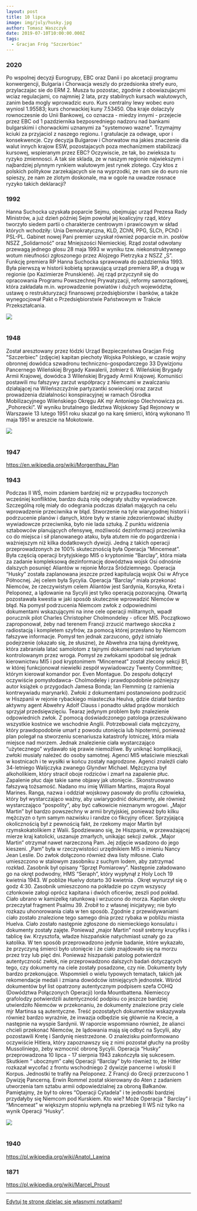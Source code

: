 ```yaml
---
layout: post
title: 10 lipca
image: img/july/husky.jpg
author: Tomasz Waszczyk
date: 2019-07-10T10:00:00.000Z
tags:
  - Gracjan Fróg "Szczerbiec"
---
```


### 2020

Po wspolnej decyzji Eurogrupy, EBC oraz Danii i po akcetacji programu konwergencji, Bulgaria i Chorwacja weszly do przedsionka strefy euro, przylaczajac sie do ERM 2. Musza tu pozostac, zgodnie z obowiazujacymi wciaz regulacjami, co najmniej 2 lata, przy stabilnych kursach walutowych, zanim beda mogly wprowadzic euro.
Kurs centralny lewy wobec euro wyniosl 1.95583; kurs chorwackiej kuny 7.53450.
Oba kraje dolaczyly rownoczesnie do Unii Bankowej, co oznacza - miedzy innymi - przejecie przez EBC od 1 pazdziernika bezposredniego nadzoru nad bankami bulgarskimi i chorwackimi uznanymi za "systemowo wazne".
Trzymajmy kciuki za przyjaciol z naszego regionu. I gratulacje za odwage, upor i konsekwencje.
Czy decyzja Bulgarow i Chorwatow ma jakies znaczenie dla walut innych krajow ESW, pozostajacych poza mechanizmem stabilizacji kursowej, wspieranym przez EBC?
Oczywiscie, ze tak, bo zwieksza tu ryzyko zmiennosci.
A tak sie sklada, ze w naszym regionie najwiekszym i najbardziej plynnym rynkiem walutowym jest rynek zlotego.
Czy ktos z polskich politykow zarzekajacych sie na wyprzodki, ze nam sie do euro nie spieszy, ze nam ze zlotym doskonale, ma w ogole na uwadze rosnace ryzyko takich deklaracji?

### 1992

Hanna Suchocka uzyskała poparcie Sejmu, obejmując urząd Prezesa Rady Ministrów, a już dzień później Sejm powołał jej koalicyjny rząd, który tworzyło siedem partii o charakterze centrowym i prawicowym w skład których wchodziły: Unia Demokratyczna, KLD, ZChN, PPG, SLCh, PChD i PSL-PL. Gabinet nowej Pani premier uzyskał również poparcie m.in. posłów NSZZ „Solidarność” oraz Mniejszości Niemieckiej. Rząd został odwołany przewagą jednego głosu 28 maja 1993 w wyniku tzw. niekonstruktywnego wotum nieufności zgłoszonego przez Alojzego Pietrzyka z NSZZ „S”. Funkcję premiera RP Hanna Suchocka sprawowała do października 1993. Była pierwszą w historii kobietą sprawującą urząd premiera RP, a drugą w regionie (po Kazimierze Prunskienė). Jej rząd przyczynił się do opracowania Programu Powszechnej Prywatyzacji, reformy samorządowej, która zakładała m.in. wprowadzenie powiatów i dużych województw, ustawę o restrukturyzacji finansowej przedsiębiorstw i banków, a także wynegocjował Pakt o Przedsiębiorstwie Państwowym w Trakcie Przekształcania.

<img src="./img/july/suchocka.jpg"><br><br>

### 1948

Został aresztowany przez łódzki Urząd Bezpieczeństwa Gracjan Fróg "Szczerbiec" (zdjęcie) kapitan piechoty Wojska Polskiego, w czasie wojny obronnej dowódca szwadronu techniczno-gospodarczego 33 Dywizjonu Pancernego Wileńskiej Brygady Kawalerii, żołnierz 6. Wileńskiej Brygady Armii Krajowej, dowódca 3 Wileńskiej Brygady Armii Krajowej.
Komuniści postawili mu fałszywy zarzut współpracy z Niemcami w zwalczaniu działającej na Wileńszczyźnie partyzantki sowieckiej oraz zarzut prowadzenia działalności konspiracyjnej w ramach Ośrodka Mobilizacyjnego Wileńskiego Okręgu AK mjr Antoniego Olechnowicza ps. „Pohorecki”.
W wyniku brutalnego śledztwa Wojskowy Sąd Rejonowy w Warszawie 13 lutego 1951 roku skazał go na karę śmierci, którą wykonano 11 maja 1951 w areszcie na Mokotowie.

<img src="./img/july/szczerbiec.jpg"><br><br>

### 1947

https://en.wikipedia.org/wiki/Morgenthau_Plan

### 1943

Podczas II WŚ, moim zdaniem bardziej niż w przypadku toczonych wcześniej konfliktów, bardzo dużą rolę odegrały służby wywiadowcze. Szczególną rolę miały do odegrania podczas działań mających na celu wprowadzenie przeciwnika w błąd. Stworzenie na tyle wiarygodnej historii i podrzucenie planów i danych, które były w stanie zdezorientować służby wywiadowcze przeciwnika, było nie lada sztuką. Z punktu widzenia sztabowców planujących ofensywę, możliwość dezinformacji przeciwnika co do miejsca i sił planowanego ataku, była atutem nie do pogardzenia i ważniejszym niż kilka dodatkowych dywizji. Jedną z takich operacji przeprowadzonych ze 100% skutecznością była Operacja “Mincemeat”. Była częścią operacji brytyjskiego MI5 o kryptonimie “Barclay”, która miała za zadanie kompleksową dezinformację dowództwa wojsk Osi odnośnie dalszych posunięć Aliantów w rejonie Morza Śródziemnego.
Operacja “Husky” została zaplanowana jeszcze przed kapitulacją wojsk Osi w Afryce Północnej. Jej celem była Sycylia. Operacja “Barclay” miała przekonać Niemców, że rzeczywistym celem Aliantów jest Sardynia, Korsyka, Kreta i Peloponez, a lądowanie na Sycylii jest tylko operacją pozoracyjną. Otwartą pozostawała kwestia w jaki sposób skutecznie wprowadzić NIemców w błąd. Na pomysł podrzucenia Niemcom zwłok z odpowiednimi dokumentami wskazującymi na inne cele operacji militarnych, wpadł porucznik pilot Charles Christopher Cholmondeley - oficer MI5. Początkowo zaproponował, żeby nad terenem Francji zrzucić martwego skoczka z radiostacją i kompletem szyfrów, za pomocą której przesłano by Niemcom fałszywe informacje. Pomysł ten jednak zarzucono, gdyż istniało podejrzenie (okazało się, że słuszne), że Abwehra zna tajną dyrektywę, która zabraniała latać samolotom z tajnymi dokumentami nad terytorium kontrolowanym przez wroga. Pomysł ze zwłokami spodobał się jednak kierownictwu MI5 i pod kryptonimem “Mincemeat” został zlecony sekcji B1, w której funkcjonował niewielki zespół wywiadowczy Twenty Committee; którym kierował komandor por. Even Montague. Do zespołu dołączył oczywiście pomysłodawca- Cholmodeley i prawdopodobnie późniejszy autor książek o przygodach Jamesa Bonda; Ian Flemming (z ramienia kontrwywiadu marynarki).
Zwłoki z dokumentami postanowiono podrzucić w Hiszpanii w rejonie rybackiego miasteczka Heulva, gdzie działał bardzo aktywny agent Abwehry Adolf Clauss i ponadto układ prądów morskich sprzyjał przedsięwzięciu.
Tearaz jedynym problem było znalezienie odpowiednich zwłok. Z pomocą doświadczonego patologa przeszukiwano wszystkie kostnice we wschodnie Anglii. Potrzebowali ciała mężczyzny, który prawdopodobnie umarł z powodu utonięcia lub hipotermii, ponieważ plan polegał na stworzeniu scenariusza katastrofy lotniczej, która miała miejsce nad morzem. Jednak znalezienie ciała wystarczająco “użytecznego” wydawało się prawie niemożliwe. By uniknąć komplikacji, zwłoki musiały należeć do osoby samotnej.
Agenci MI5 właściwie mieszkali w kostnicach i te wysiłki w końcu zostały nagrodzone. Agenci znaleźli ciało 34-letniego Walijczyka zwanego Glyndwr Michael. Mężczyzna był alkoholikiem, który stracił oboje rodziców i zmarł na zapalenie płuc. Zapalenie płuc daje takie same objawy jak utonięcie.. Skonstruowano fałszywą tożsamość. Nadano mu imię William Martins, majora Royal Marines.
Ranga, nazwa i oddział wojskowy pasowały do ​​profilu człowieka, który był wystarczająco ważny, aby uwiarygodnić dokumenty, ale również wystarczająco “pospolity”, aby być całkowicie nieznanym wrogowi. „Major Martin” był bardzo powszechny w armii brytyjskiej, ponieważ było kilku mężczyzn o tym samym nazwisku i randze co fikcyjny oficer. Sprzyjającą okolicznością był z pewnością fakt, że rzekomy major Martin był rzymskokatolikiem z Walii. Spodziewano się, że Hiszpania, w przeważającej mierze kraj katolicki, uszanuje zmarłych, unikając sekcji zwłok.
„Major Martin” otrzymał nawet narzeczoną Pam. Jej zdjęcie wsadzono do jego kieszeni. „Pam” była w rzeczywistości urzędnikiem MI5 o imieniu Nancy Jean Leslie. Do zwłok dołączono również dwa listy miłosne.
Ciało umieszczono w stalowym zasobniku z suchym lodem, aby zatrzymać rozkład. Zasobnik był opisany “Sprzęt Pomiarowy”. Następnie załadowano go na okręt podwodny, HMS “Seraph”, który wypłynął z Holy Loch 19 kwietnia 1943. W pobliże Huelvy dotarto 30 kwietnia . Okręt wynurzył się o godz 4:30. Zasobnik umieszczono na pokładzie po czym wszyscy członkowie załogi oprócz kapitana i dwóch oficerów, zeszli pod pokład. Ciało​​ ubrano w kamizelkę ratunkową i wrzucono do morza. Kapitan okrętu przeczytał fragment Psalmu 39. Zrobił to z własnej inicjatywy; nie było rozkazu uhonorowania ciała w ten sposób.
Zgodnie z przewidywaniami ciało zostało znalezione tego samego dnia przez rybaka w pobliżu miasta Huelva. Ciało zostało następnie zgłoszone do niemieckiego konsulatu i dokumenty zostały zajęte. Ponieważ „major Martin” nosił srebrny krucyfiks i tablicę św. Krzysztofa, władze hiszpańskie natychmiast uznały go za katolika. W ten sposób przeprowadzono jedynie badanie, które wykazało, że przyczyną śmierci było utonięcie i że ciało znajdowało się na morzu przez trzy lub pięć dni. Ponieważ hiszpański patolog potwierdził autentyczność zwłok, nie przeprowadzono dalszych badań dotyczących tego, czy dokumenty na ciele zostały posadzone, czy nie.
Dokumenty były bardzo przekonujące. Wspomnieli o wielu typowych tematach, takich jak rekomendacje medali i zmiana dowódców istniejących jednostek. Wśród dokumentów był list opatrzony autentycznym podpisem szefa COHQ (Dowództwa Połączonych Operacji) lorda Mountbattena. Niemieccy grafolodzy potwierdzili autentyczność podpisu co jeszcze bardziej utwierdziło Niemców w przekonaniu, że dokumenty znalezione przy ciele mjr Martinsa są autentyczne. Treść pozostałych dokumentów wskazywała również bardzo wyraźnie, że inwazja odbędzie się głównie na Krecie, a następnie na wyspie Sardynii. W raporcie wspomniano również, że alianci chcieli przekonać Niemców, że lądowania mają się odbyć na Sycylii, aby pozostawili Kretę i Sardynię niestrzeżone. O znalezisku poinformowano oczywiście Hitlera, który zapoznawszy się z nimi pozostał głuchy na prośby Mussoliniego, żeby wzmocnić obronę Sycylii.
Operacja “Husky” przeprowadzona 10 lipca - 17 sierpnia 1943 zakończyła się sukcesem. Skutkiem “ ubocznym” całej Operacji “Barclay” było również to, że Hitler rozkazał wycofać z frontu wschodniego 2 dywizje pancerne i włoski II Korpus. Jednostki te trafiły na Peloponez. Z Francji do Grecji przerzucono 1 Dywizję Pancerną. Erwin Rommel został skierowany do Aten z zadaniem utworzenia tam sztabu armii odpowiedzialnej za obroną Bałkanów. Pamiętajmy, że był to okres “Operacji Cytadela” i te jednostki bardziej przydałyby się Niemcom pod Kurskiem. Kto wie? Może Operacja “ Barclay” i “Mincemeat” w większym stopniu wpłynęła na przebieg II WŚ niż tylko na wynik Operacji “Husky”.

<img src="./img/july/husky.jpg"/><br><br>

### 1940

https://pl.wikipedia.org/wiki/Anatol_Lawina

### 1871

https://pl.wikipedia.org/wiki/Marcel_Proust

---

<a href="https://github.com/TomaszWaszczyk/historia.waszczyk.com/edit/master/src/content/july-10.md" target="_blank">Edytuj tę stronę dzieląc się własnymi notatkami!</a>
